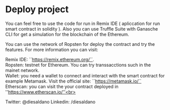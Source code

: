 # Deploy project

You can feel free to use the code for run in Remix IDE ( apliccation for run smart contract in solidity ). Also you can use Truffle Suite with Ganasche CLI for get a simulation for the blockchain of the Ethereum. 

You can use the network of Ropsten for deploy the contract and try the features. 
For more information you can visit: 

Remix IDE: ´´https://remix.ethereum.org/´´. <br>
Ropsten: testnet for Ethereum. You can try transsacctions such in the mainet network.<br>
Wallet: you need a wallet to connect and interact with the smart contract for example
Metamask. Visit the official site: ´´https://metamask.io/´´<br>
Etherscan: you can visit the your contract deployed in ''https://www.etherscan.io/''<br>

Twitter: @diesaldano
Linkedin: /diesaldano



